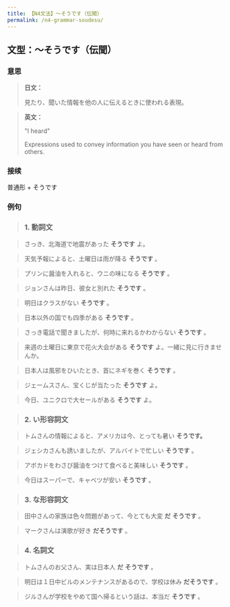 ```yaml
---
title: 【N4文法】〜そうです（伝聞）
permalink: /n4-grammar-soudesu/
---
```


## 文型：〜そうです（伝聞）

### 意思

> **日文：**
> 
> 見たり、聞いた情報を他の人に伝えるときに使われる表現。


> **英文：**
> 
> "I heard"
> 
> Expressions used to convey information you have seen or heard from others.


### 接续

普通形 + そうです

### 例句

> ### 1\. 動詞文

> さっき、北海道で地震があった **そうです** よ。

> 天気予報によると、土曜日は雨が降る **そうです** 。

> プリンに醤油を入れると、ウニの味になる **そうです** 。

> ジョンさんは昨日、彼女と別れた **そうです** 。

> 明日はクラスがない **そうです** 。

> 日本以外の国でも四季がある **そうです** 。

> さっき電話で聞きましたが、何時に来れるかわからない **そうです** 。

> 来週の土曜日に東京で花火大会がある **そうです** よ。一緒に見に行きませんか。

> 日本人は風邪をひいたとき、首にネギを巻く **そうです** 。

> ジェームスさん、宝くじが当たった **そうです** よ。

> 今日、ユニクロで大セールがある **そうです** よ。

> ### 2\. い形容詞文

> トムさんの情報によると、アメリカは今、とっても暑い **そうです。**

> ジェシカさんも誘いましたが、アルバイトで忙しい **そうです** 。

> アボカドをわさび醤油をつけて食べると美味しい **そうです** 。

> 今日はスーパーで、キャベツが安い **そうです** 。

> ### 3\. な形容詞文

> 田中さんの家族は色々問題があって、今とても大変 **だ** **そうです** 。

> マークさんは演歌が好き **だそうです** 。

> ### 4\. 名詞文

> トムさんのお父さん、実は日本人 **だ** **そうです** 。

> 明日は１日中ビルのメンテナンスがあるので、学校は休み **だそうです** 。

> ジルさんが学校をやめて国へ帰るという話は、本当だ **そうです** 。

